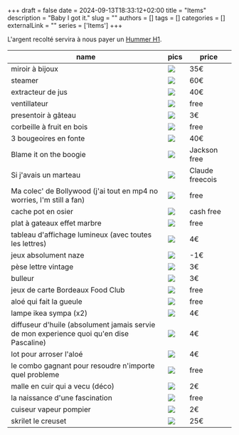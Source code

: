 +++ 
draft = false
date = 2024-09-13T18:33:12+02:00
title = "Items"
description = "Baby I got it."
slug = ""
authors = []
tags = []
categories = []
externalLink = ""
series = ['Items']
+++

L'argent recolté servira à nous payer un [Hummer H1](https://fr.wikipedia.org/wiki/Hummer_H1#/media/Fichier:Hummer_H1_Alpha_Wagon.jpg).

| name | pics | price |
| ---- | ---- | ----- |
| miroir à bijoux | ![](https://tlentali.com/images/blog/items/IMG_0357.JPEG) | 35€ |
| steamer | ![](https://tlentali.com/images/blog/items/IMG_0358.JPEG) | 60€ |
| extracteur de jus | ![](https://tlentali.com/images/blog/items/IMG_0359.JPEG) | 40€ |
| ventillateur | ![](https://tlentali.com/images/blog/items/IMG_0361.JPEG) | free |
| presentoir à gâteau | ![](https://tlentali.com/images/blog/items/IMG_0363.JPEG) | 3€ |
| corbeille à fruit en bois | ![](https://tlentali.com/images/blog/items/IMG_0364.JPEG) | free |
| 3 bougeoires en fonte | ![](https://tlentali.com/images/blog/items/IMG_0365.JPEG) | 40€ |
| Blame it on the boogie | ![](https://tlentali.com/images/blog/items/IMG_0366.JPEG) | Jackson free |
| Si j'avais un marteau | ![](https://tlentali.com/images/blog/items/IMG_0367.JPEG) | Claude freecois |
| Ma colec' de Bollywood (j'ai tout en mp4 no worries, I'm still a fan) | ![](https://tlentali.com/images/blog/items/IMG_0369.JPEG) | free |
| cache pot en osier | ![](https://tlentali.com/images/blog/items/IMG_0370.JPEG) | cash free |
| plat à gateaux effet marbre | ![](https://tlentali.com/images/blog/items/IMG_0372.JPEG) | free |
| tableau d'affichage lumineux (avec toutes les lettres) | ![](https://tlentali.com/images/blog/items/IMG_0374.JPEG) | 4€ |
| jeux absolument naze | ![](https://tlentali.com/images/blog/items/IMG_0375.JPEG) | -1€ |
| pèse lettre vintage | ![](https://tlentali.com/images/blog/items/IMG_0376.JPEG) | 3€ |
| bulleur | ![](https://tlentali.com/images/blog/items/IMG_0377.JPEG) | 3€ |
| jeux de carte Bordeaux Food Club | ![](https://tlentali.com/images/blog/items/IMG_0378.JPEG) | free |
| aloé qui fait la gueule | ![](https://tlentali.com/images/blog/items/IMG_0379.JPEG) | free |
| lampe ikea sympa (x2) | ![](https://tlentali.com/images/blog/items/IMG_0380.JPEG) | 4€ |
| diffuseur d'huile (absolument jamais servie de mon experience quoi qu'en dise Pascaline) | ![](https://tlentali.com/images/blog/items/IMG_0381.JPEG) | 4€ |
| lot pour arroser l'aloé | ![](https://tlentali.com/images/blog/items/IMG_0382.JPEG) | 4€ |
| le combo gagnant pour resoudre n'importe quel probleme | ![](https://tlentali.com/images/blog/items/IMG_0384.JPEG) | free |
| malle en cuir qui a vecu (déco) | ![](https://tlentali.com/images/blog/items/IMG_0385.JPEG) | 2€ |
| la naissance d'une fascination | ![](https://tlentali.com/images/blog/items/IMG_0387.JPEG) | free |
| cuiseur vapeur pompier | ![](https://tlentali.com/images/blog/items/IMG_0388.JPEG) | 2€ |
| skrilet le creuset | ![](https://tlentali.com/images/blog/items/IMG_0389.JPEG) | 25€ |
